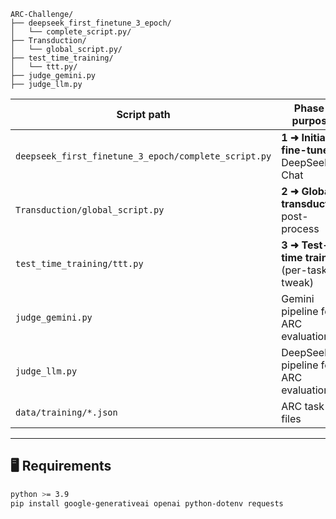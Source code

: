 ```
ARC-Challenge/
├── deepseek_first_finetune_3_epoch/
│   └── complete_script.py/
├── Transduction/
│   └── global_script.py/
├── test_time_training/
│   └── ttt.py/ 
├── judge_gemini.py        
├── judge_llm.py
```


| Script path                                       | Phase / purpose                           |
|---------------------------------------------------|-------------------------------------------|
| `deepseek_first_finetune_3_epoch/complete_script.py` | **1 ➜ Initial fine-tune** on DeepSeek-Chat |
| `Transduction/global_script.py`                   | **2 ➜ Global transduction** post-process   |
| `test_time_training/ttt.py`                       | **3 ➜ Test-time training** (per-task tweak)|
| `judge_gemini.py`                                 | Gemini pipeline for ARC evaluation        |
| `judge_llm.py`                                    | DeepSeek pipeline for ARC evaluation      |
| `data/training/*.json`                            | ARC task files                            |

---

## 🖥️  Requirements
```bash
python >= 3.9
pip install google-generativeai openai python-dotenv requests
